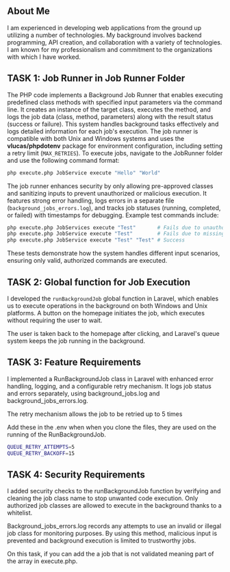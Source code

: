 ## About Me

I am experienced in developing web applications from the ground up utilizing a number of technologies. My background involves backend programming, API creation, and collaboration with a variety of technologies. I am known for my professionalism and commitment to the organizations with which I have worked.

## TASK 1: Job Runner in Job Runner Folder

The PHP code implements a Background Job Runner that enables executing predefined class methods with specified input parameters via the command line. It creates an instance of the target class, executes the method, and logs the job data (class, method, parameters) along with the result status (success or failure). This system handles background tasks effectively and logs detailed information for each job's execution. The job runner is compatible with both Unix and Windows systems and uses the **vlucas/phpdotenv** package for environment configuration, including setting a retry limit (`MAX_RETRIES`). To execute jobs, navigate to the JobRunner folder and use the following command format:

```bash
php execute.php JobService execute "Hello" "World"
```

The job runner enhances security by only allowing pre-approved classes and sanitizing inputs to prevent unauthorized or malicious execution. It features strong error handling, logs errors in a separate file (`background_jobs_errors.log`), and tracks job statuses (running, completed, or failed) with timestamps for debugging. Example test commands include:

```bash
php execute.php JobServices execute "Test"       # Fails due to unauthorized class
php execute.php JobService execute "Test"        # Fails due to missing parameters
php execute.php JobService execute "Test" "Test" # Success
```

These tests demonstrate how the system handles different input scenarios, ensuring only valid, authorized commands are executed.

## TASK 2: Global function for Job Execution

I developed the `runBackgroundJob` global function in Laravel, which enables us to execute operations in the background on both Windows and Unix platforms. A button on the homepage initiates the job, which executes without requiring the user to wait.

The user is taken back to the homepage after clicking, and Laravel's queue system keeps the job running in the background.

## TASK 3: Feature Requirements

I implemented a RunBackgroundJob class in Laravel with enhanced error handling, logging, and a configurable retry mechanism. It logs job status and errors separately, using background_jobs.log and background_jobs_errors.log.

The retry mechanism allows the job to be retried up to 5 times

Add these in the .env when when you clone the files, they are used on the running of the RunBackgroundJob.

```bash
QUEUE_RETRY_ATTEMPTS=5
QUEUE_RETRY_BACKOFF=15
```

## TASK 4: Security Requirements

I added security checks to the runBackgroundJob function by verifying and cleaning the job class name to stop unwanted code execution. Only authorized job classes are allowed to execute in the background thanks to a whitelist.

Background_jobs_errors.log records any attempts to use an invalid or illegal job class for monitoring purposes. By using this method, malicious input is prevented and background execution is limited to trustworthy jobs.

On this task, if you can add the a job that is not validated meaning part of the array in execute.php.

